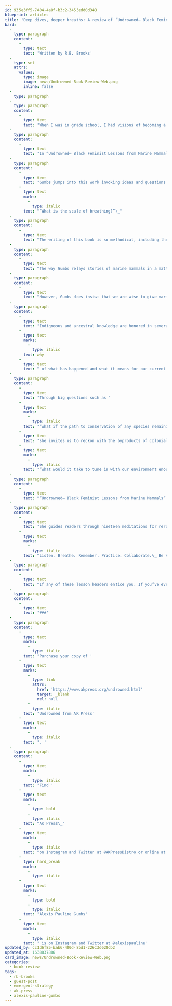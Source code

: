 ```yaml
---
id: 935e3ff5-7404-4a8f-b3c2-3453edd0d348
blueprint: articles
title: 'Deep dives, deeper breaths: A review of “Undrowned– Black Feminist Lessons from Marine Mammals”'
bard:
  -
    type: paragraph
    content:
      -
        type: text
        text: 'Written by R.B. Brooks'
  -
    type: set
    attrs:
      values:
        type: image
        image: news/Undrowned-Book-Review-Web.png
        inline: false
  -
    type: paragraph
  -
    type: paragraph
    content:
      -
        type: text
        text: 'When I was in grade school, I had visions of becoming a marine biologist when I grew up. After a few too many shark horror movies and a realization that being a marine biologist in the Midwest isn’t the most lucrative career, that dream eventually faded. What didn’t go away was the childlike allure to marine creatures. For young folks, especially queer folks, there’s a particular resonance with the ways marine life are speculated about without being fully understood. A relatability to being indescribable, even after many attempts to capture our experiences with not-quite-right language and oversimplified terminology.'
  -
    type: paragraph
    content:
      -
        type: text
        text: 'In “Undrowned– Black Feminist Lessons from Marine Mammals,” Alexis Pauline Gumbs captures the feeling of being called out of name, grappling with ways oppressed people are both mistreated and commodified for manufactured worth, and also how we persist in our existence in spite of and influenced by all sorts of obstacles.'
  -
    type: paragraph
    content:
      -
        type: text
        text: 'Gumbs jumps into this work invoking ideas and questions about breathing, a common reflection throughout the book. She says “conspire means to breathe together” and it is ironic to engage this work during a time where our entire planet deals with an ongoing pandemic that threatens our airflow, lungs, and ability to breathe. In fact, when I received the advanced copy of this book in November 2020, I had full intentions of committing to a review shortly after I got it, but that got interrupted when I contracted COVID-19. Finishing this book and recovering from the illness coincided at the end of December and offered an even deeper meaning to her opening question '
      -
        type: text
        marks:
          -
            type: italic
        text: "“What is the scale of breathing?”\_"
  -
    type: paragraph
    content:
      -
        type: text
        text: "The writing of this book is so methodical, including the cadence Gumbs uses in which she intentionally mimics (and in some ways mocks) the tone of guidebooks and interjects poetic practices to interrupt the drab, passive pace of scientific writing—staking claim to the power of naming and deciphering. She approaches the speculation of marine mammal behavior not as a matter of studying objects but as a means of understanding kin and the connection between human and non-human life. Each chapter is framed as a lesson, offering mantras or sayings to embody the larger teaching. Readers are invited to engage with the book based on what’s salient versus engaging in any particular order.\_"
  -
    type: paragraph
    content:
      -
        type: text
        text: "The way Gumbs relays stories of marine mammals in a matter-of-fact way causes readers to face a mirror and realize that what we’ve justified doing to these creatures, we absolutely have done unto ourselves. Captivity, colonialism, disappearance, exhibition, etc. No institution or realm of life is left unexamined throughout the book—education, wellness, relationships, Blackness, parenting, beauty, gender, food, travel, and so many other facets of existence are considered as the lessons unfold. These accounts do not serve to externalize, romanticize or make mystical the life of marine mammals. Gumbs also does not outright accuse, condemn, or damn our species for what she frames as betraying our own self-interests, but she does make an inarguable case for not disassociating ourselves from non-human species.\_"
  -
    type: paragraph
    content:
      -
        type: text
        text: "However, Gumbs does insist that we are wise to give marine mammals space for our collective preservation. She speaks of several species that have historically been misunderstood by conventions of animal classification, where humans have filled in guesses where there lacked data or projected behaviors onto creatures who couldn’t possibly comply with our perspectives on how the world works. She talks about the migration of mammals, the alleged extinction but then surprising resurgence of certain creatures, and comments on how privacy and evasion are strategies for those who do not wish to be seen.\_"
  -
    type: paragraph
    content:
      -
        type: text
        text: 'Indigneous and ancestral knowledge are honored in several ways. Gumbs honors her own lineages by weaving late Black feminist thinkers into her storytelling, mapping constellations of ancestral roots onto her melodic musings of the past, present, and future. She also positions marine mammals as being more than just relics from earlier times, but as storytellers carrying insight on our global history. By interweaving this historical context, Gumbs documents the trajectory of our evolution and adaptation. She goes beyond saying “this happened and that’s that” and reaches for the '
      -
        type: text
        marks:
          -
            type: italic
        text: why
      -
        type: text
        text: " of what has happened and what it means for our current moment.\_"
  -
    type: paragraph
    content:
      -
        type: text
        text: 'Through big questions such as '
      -
        type: text
        marks:
          -
            type: italic
        text: '“what if the path to conservation of any species remaining on the planet is demilitarization?,” '
      -
        type: text
        text: 'she invites us to reckon with the byproducts of colonialism, capitalism, anti-Blackness, and other manifestations of white supremacy that threaten our sustained coexistence on this planet. She offers hard, humbling words that could be even harder to ruminate on during this pandemic, but that are all the more necessary. We are encouraged to take ownership of our role in a climate catastrophe and in the kindest way possible she tells us that the planet could destroy us before we succeed in destroying the planet. But she doesn’t frame our home as an enemy, just that we need to think about our relationship with the only place we can call home. She wonders '
      -
        type: text
        marks:
          -
            type: italic
        text: '“what would it take to tune in with our environment enough to be in flow with the Earth, instead of struggle against it.”'
  -
    type: paragraph
    content:
      -
        type: text
        text: "“Undrowned– Black Feminist Lessons from Marine Mammals” is part of an Emergent Strategy series published by AK Press. As a self-proclaimed scholar of emergent strategy, it is evident to me how this book aligns with the guiding principles of the concept coined by adrienne maree brown. Specifically the notion that “small is all, the large is a reflection of the small.” Gumbs lays out a set of readings that attest to the significance of embedding these lessons into our daily lives based on the evidence of what has transpired throughout the planet’s history and on it’s warming surface.\_"
  -
    type: paragraph
    content:
      -
        type: text
        text: 'She guides readers through nineteen meditations for rerouting the trajectory of our planet, our species, the pace of our daily lives and uplifts marine mammals as a reflection of how to extract more lessons along the way. '
      -
        type: text
        marks:
          -
            type: italic
        text: "Listen. Breathe. Remember. Practice. Collaborate.\_ Be Vulnerable. Be Present. Be Fierce. Learn from Conflict. Honor Your Boundaries. Respect Your Hair. End Capitalism. Refuse. Surrender. Go Deep. Stay Black. Slow Down. Rest. Take Care of Your Blessings."
  -
    type: paragraph
    content:
      -
        type: text
        text: "If any of these lesson headers entice you. If you’ve ever been awestruck by dolphins, whales, and walruses. If you don’t think the human species lies at the top of an ecological hierarchy. This book is one you’ll want to read, revisit, and rejoice in.\_"
  -
    type: paragraph
    content:
      -
        type: text
        text: '###'
  -
    type: paragraph
    content:
      -
        type: text
        marks:
          -
            type: italic
        text: 'Purchase your copy of '
      -
        type: text
        marks:
          -
            type: link
            attrs:
              href: 'https://www.akpress.org/undrowned.html'
              target: _blank
              rel: null
          -
            type: italic
        text: 'Undrowned from AK Press'
      -
        type: text
        marks:
          -
            type: italic
        text: '. '
  -
    type: paragraph
    content:
      -
        type: text
        marks:
          -
            type: italic
        text: 'Find '
      -
        type: text
        marks:
          -
            type: bold
          -
            type: italic
        text: "AK Press\_"
      -
        type: text
        marks:
          -
            type: italic
        text: "on Instagram and Twitter at @AKPressDistro or online at akpress.org\_"
      -
        type: hard_break
        marks:
          -
            type: italic
      -
        type: text
        marks:
          -
            type: bold
          -
            type: italic
        text: 'Alexis Pauline Gumbs'
      -
        type: text
        marks:
          -
            type: italic
        text: ' is on Instagram and Twitter at @alexispauline'
updated_by: cc1d6f85-bab6-480d-8bd1-226c3d628cb2
updated_at: 1638837886
card_image: news/Undrowned-Book-Review-Web.png
categories:
  - book-review
tags:
  - rb-brooks
  - guest-post
  - emergent-strategy
  - ak-press
  - alexis-pauline-gumbs
---
```

